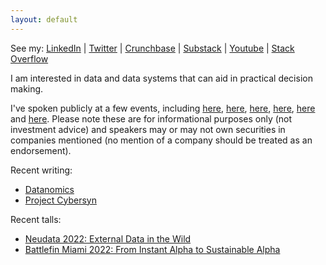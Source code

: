 ```yaml
---
layout: default
---
```

See my:     [LinkedIn](https://www.linkedin.com/in/alexander-izydorczyk-86390759)  \|   [Twitter](https://mobile.twitter.com/aleksizy)  \|   [Crunchbase](https://www.crunchbase.com/person/alexander-izydorczyk)  \|   [Substack](https://magis.substack.com/p/coming-soon?showWelcome=true)   \|   [Youtube](https://www.youtube.com/channel/UCoATmeMSUlbBu7dN6VsnWKg)   \|   [Stack Overflow](https://stackoverflow.com/users/1189959/alexizydorczyk)

I am interested in data and data systems that can aid in practical decision making. 

I've spoken publicly at a few events, including [here](https://www.youtube.com/watch?v=XzsxQnkbh_I&t=1s), [here](https://www.youtube.com/watch?v=kgBB_tHGSrU), [here](https://conferences.oreilly.com/strata/strata-ny-2019/public/schedule/speaker/306343.html), [here](https://www.dominodatalab.com/blog/learn-about-the-future-of-investing-from-hedge-fund-leaders-at-rev-2), [here](https://vimeo.com/491441764#t=00h16m25s) and [here](https://www.crowdcast.io/e/seeing-the-whole-picture). Please note these are for informational purposes only (not investment advice) and speakers may or may not own securities in companies mentioned (no mention of a company should be treated as an endorsement).

Recent writing:
- [Datanomics](https://magis.substack.com/p/datanomics?showWelcome=false&r=39xiq)
- [Project Cybersyn](https://magis.substack.com/p/project-cybersyn?s=w)

Recent talls:
- [Neudata 2022: External Data in the Wild](https://www.youtube.com/watch?v=c4YWU1IhMaA)
- [Battlefin Miami 2022: From Instant Alpha to Sustainable Alpha](https://t.co/hcFqjdsuhU)